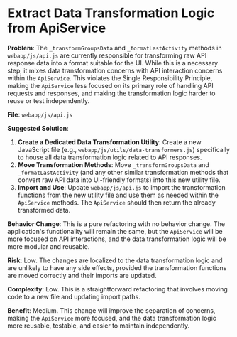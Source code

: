 # Extract Data Transformation Logic from ApiService

**Problem**: The `_transformGroupsData` and `_formatLastActivity` methods in `webapp/js/api.js` are currently responsible for transforming raw API response data into a format suitable for the UI. While this is a necessary step, it mixes data transformation concerns with API interaction concerns within the `ApiService`. This violates the Single Responsibility Principle, making the `ApiService` less focused on its primary role of handling API requests and responses, and making the transformation logic harder to reuse or test independently.

**File**: `webapp/js/api.js`

**Suggested Solution**:
1. **Create a Dedicated Data Transformation Utility**: Create a new JavaScript file (e.g., `webapp/js/utils/data-transformers.js`) specifically to house all data transformation logic related to API responses.
2. **Move Transformation Methods**: Move `_transformGroupsData` and `_formatLastActivity` (and any other similar transformation methods that convert raw API data into UI-friendly formats) into this new utility file.
3. **Import and Use**: Update `webapp/js/api.js` to import the transformation functions from the new utility file and use them as needed within the `ApiService` methods. The `ApiService` should then return the already transformed data.

**Behavior Change**: This is a pure refactoring with no behavior change. The application's functionality will remain the same, but the `ApiService` will be more focused on API interactions, and the data transformation logic will be more modular and reusable.

**Risk**: Low. The changes are localized to the data transformation logic and are unlikely to have any side effects, provided the transformation functions are moved correctly and their imports are updated.

**Complexity**: Low. This is a straightforward refactoring that involves moving code to a new file and updating import paths.

**Benefit**: Medium. This change will improve the separation of concerns, making the `ApiService` more focused, and the data transformation logic more reusable, testable, and easier to maintain independently.